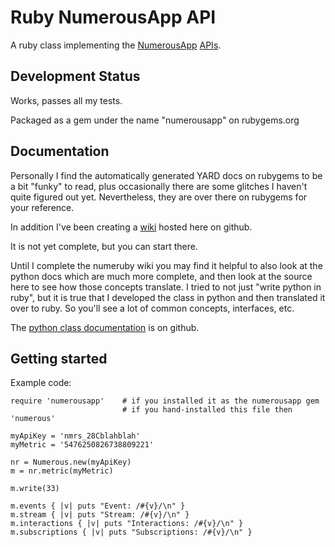 # Ruby NumerousApp API

A ruby class implementing the [NumerousApp](http://www.numerousapp.com) [APIs](http://docs.numerous.apiary.io).

## Development Status

Works, passes all my tests. 

Packaged as a gem under the name "numerousapp" on rubygems.org

## Documentation
Personally I find the automatically generated YARD docs on rubygems to be a bit "funky" to read, plus occasionally there are some glitches I haven't quite figured out yet. Nevertheless, they are over there on rubygems for your reference.

In addition I've been creating a [wiki](https://github.com/outofmbufs/numeruby/wiki) hosted here on github. 

It is not yet complete, but you can start there.

Until I complete the numeruby wiki you may find it helpful to also look at the python docs which are much more complete, and then look at the source here to see how those concepts translate. I tried to not just "write python in ruby", but it is true that I developed the class in python and then translated it over to ruby. So you'll see a lot of common concepts, interfaces, etc.

The [python class documentation](https://github.com/outofmbufs/Nappy/wiki) is on github.


## Getting started

Example code:

```
require 'numerousapp'    # if you installed it as the numerousapp gem
                         # if you hand-installed this file then 'numerous'

myApiKey = 'nmrs_28Cblahblah'
myMetric = '5476250826738809221'

nr = Numerous.new(myApiKey)
m = nr.metric(myMetric)

m.write(33)

m.events { |v| puts "Event: /#{v}/\n" }
m.stream { |v| puts "Stream: /#{v}/\n" }
m.interactions { |v| puts "Interactions: /#{v}/\n" }
m.subscriptions { |v| puts "Subscriptions: /#{v}/\n" }

```

